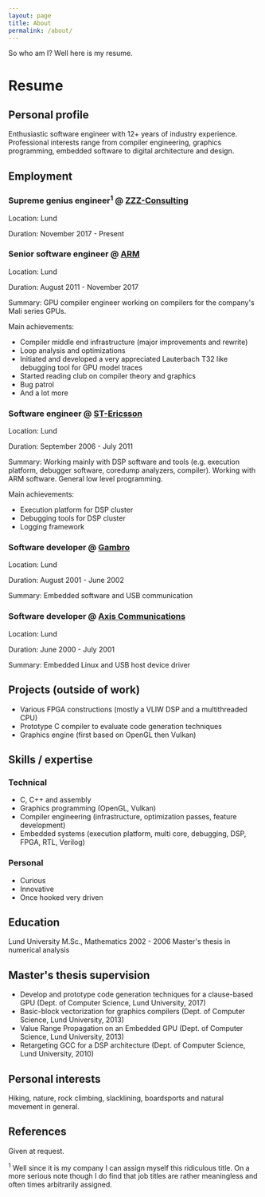 ```yaml
---
layout: page
title: About
permalink: /about/
---
```


So who am I? Well here is my resume.

# Resume
## Personal profile
Enthusiastic software engineer with 12+ years of industry experience.
Professional interests range from compiler engineering, graphics programming,
embedded software to digital architecture and design.

## Employment

### Supreme genius engineer<sup>1</sup> @ [ZZZ-Consulting](http://www.zzzconsulting.se)
Location: Lund

Duration: November 2017 - Present

### Senior software engineer @ [ARM](http://www.arm.com)
Location: Lund

Duration: August 2011 - November 2017

Summary: GPU compiler engineer working on compilers for the company's Mali series GPUs.

Main achievements:
- Compiler middle end infrastructure (major improvements and rewrite)
- Loop analysis and optimizations
- Initiated and developed a very appreciated Lauterbach T32 like debugging tool for GPU model traces
- Started reading club on compiler theory and graphics
- Bug patrol
- And a lot more

### Software engineer @ [ST-Ericsson](http://www.ericsson.com)
Location: Lund

Duration: September 2006 - July 2011

Summary: Working mainly with DSP software and tools (e.g. execution platform,
debugger software, coredump analyzers, compiler). Working with ARM software.
General low level programming.

Main achievements:
- Execution platform for DSP cluster
- Debugging tools for DSP cluster
- Logging framework

### Software developer @ [Gambro](http://www.gambro.com)
Location: Lund

Duration: August 2001 - June 2002

Summary: Embedded software and USB communication

### Software developer @ [Axis Communications](http://www.axis.com)
Location: Lund

Duration: June 2000 - July 2001

Summary: Embedded Linux and USB host device driver

## Projects (outside of work)
- Various FPGA constructions (mostly a VLIW DSP and a multithreaded CPU)
- Prototype C compiler to evaluate code generation techniques
- Graphics engine (first based on OpenGL then Vulkan)

## Skills / expertise

### Technical
- C, C++ and assembly
- Graphics programming (OpenGL, Vulkan)
- Compiler engineering (infrastructure, optimization passes, feature development)
- Embedded systems (execution platform, multi core, debugging, DSP, FPGA, RTL, Verilog)

### Personal
- Curious
- Innovative
- Once hooked very driven

## Education
Lund University
M.Sc., Mathematics
2002 - 2006
Master's thesis in numerical analysis

## Master's thesis supervision
- Develop and prototype code generation techniques for a clause-based GPU (Dept. of Computer Science, Lund University, 2017)
- Basic-block vectorization for graphics compilers (Dept. of Computer Science, Lund University, 2013)
- Value Range Propagation on an Embedded GPU (Dept. of Computer Science, Lund University, 2013)
- Retargeting GCC for a DSP architecture (Dept. of Computer Science, Lund University, 2010)

## Personal interests
Hiking, nature, rock climbing, slacklining, boardsports and natural movement in general.

## References
Given at request.


<sup>1</sup> Well since it is my company I can assign myself this ridiculous
title. On a more serious note though I do find that job titles are rather
meaningless and often times arbitrarily assigned.
